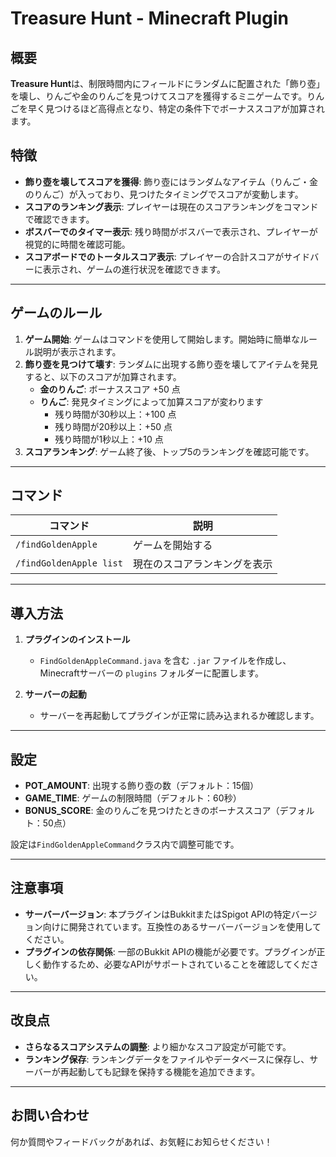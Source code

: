 # Treasure Hunt - Minecraft Plugin

## 概要

**Treasure Hunt**は、制限時間内にフィールドにランダムに配置された「飾り壺」を壊し、りんごや金のりんごを見つけてスコアを獲得するミニゲームです。りんごを早く見つけるほど高得点となり、特定の条件下でボーナススコアが加算されます。

## 特徴

- **飾り壺を壊してスコアを獲得**: 飾り壺にはランダムなアイテム（りんご・金のりんご）が入っており、見つけたタイミングでスコアが変動します。
- **スコアのランキング表示**: プレイヤーは現在のスコアランキングをコマンドで確認できます。
- **ボスバーでのタイマー表示**: 残り時間がボスバーで表示され、プレイヤーが視覚的に時間を確認可能。
- **スコアボードでのトータルスコア表示**: プレイヤーの合計スコアがサイドバーに表示され、ゲームの進行状況を確認できます。

---

## ゲームのルール

1. **ゲーム開始**: ゲームはコマンドを使用して開始します。開始時に簡単なルール説明が表示されます。
2. **飾り壺を見つけて壊す**: ランダムに出現する飾り壺を壊してアイテムを発見すると、以下のスコアが加算されます。
   - **金のりんご**: ボーナススコア +50 点
   - **りんご**: 発見タイミングによって加算スコアが変わります
     - 残り時間が30秒以上：+100 点
     - 残り時間が20秒以上：+50 点
     - 残り時間が1秒以上：+10 点
3. **スコアランキング**: ゲーム終了後、トップ5のランキングを確認可能です。

---

## コマンド

| コマンド                 | 説明                                                |
|--------------------------|-----------------------------------------------------|
| `/findGoldenApple`       | ゲームを開始する                                    |
| `/findGoldenApple list`  | 現在のスコアランキングを表示                        |

---

## 導入方法

1. **プラグインのインストール**
   - `FindGoldenAppleCommand.java` を含む `.jar` ファイルを作成し、Minecraftサーバーの `plugins` フォルダーに配置します。
   
2. **サーバーの起動**
   - サーバーを再起動してプラグインが正常に読み込まれるか確認します。

---

## 設定

- **POT_AMOUNT**: 出現する飾り壺の数（デフォルト：15個）
- **GAME_TIME**: ゲームの制限時間（デフォルト：60秒）
- **BONUS_SCORE**: 金のりんごを見つけたときのボーナススコア（デフォルト：50点）

設定は`FindGoldenAppleCommand`クラス内で調整可能です。

---

## 注意事項

- **サーバーバージョン**: 本プラグインはBukkitまたはSpigot APIの特定バージョン向けに開発されています。互換性のあるサーバーバージョンを使用してください。
- **プラグインの依存関係**: 一部のBukkit APIの機能が必要です。プラグインが正しく動作するため、必要なAPIがサポートされていることを確認してください。

---

## 改良点

- **さらなるスコアシステムの調整**: より細かなスコア設定が可能です。
- **ランキング保存**: ランキングデータをファイルやデータベースに保存し、サーバーが再起動しても記録を保持する機能を追加できます。

---

## お問い合わせ

何か質問やフィードバックがあれば、お気軽にお知らせください！
